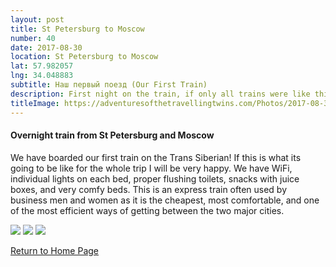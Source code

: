 ```yaml
---
layout: post
title: St Petersburg to Moscow
number: 40
date: 2017-08-30
location: St Petersburg to Moscow
lat: 57.982057
lng: 34.048883
subtitle: Наш первый поезд (Our First Train)
description: First night on the train, if only all trains were like this!
titleImage: https://adventuresofthetravellingtwins.com/Photos/2017-08-30-Bologova/cover-min.jpg
---
```


<h4>Overnight train from St Petersburg and Moscow</h4>

We have boarded our first train on the Trans Siberian! If this is what its going to be like for the whole trip I will be very happy. We have WiFi, individual lights on each bed, proper flushing toilets, snacks with juice boxes, and very comfy beds. This is an express train often used by business men and women as it is the cheapest, most comfortable, and one of the most efficient ways of getting between the two major cities.

<img src="https://adventuresofthetravellingtwins.com/Photos/2017-08-30-Bologova/cover-min.jpg" class="image1">
<img src="https://adventuresofthetravellingtwins.com/Photos/2017-08-30-Bologova/day11-min.jpg" class="image1">
<img src="https://adventuresofthetravellingtwins.com/Photos/2017-08-30-Bologova/day12-min.jpg" class="image1">

<a href="https://adventuresofthetravellingtwins.com/">Return to Home Page</a>

